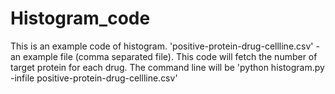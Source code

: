 # Histogram_code

This is an example code of histogram. 
'positive-protein-drug-cellline.csv' - an example file (comma separated file).
This code will fetch the number of target protein for each drug.
The command line will be 'python histogram.py -infile positive-protein-drug-cellline.csv'
